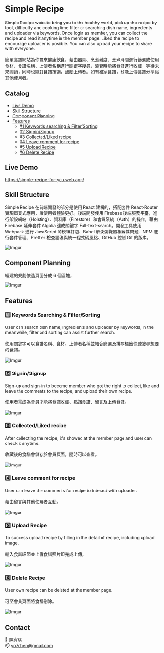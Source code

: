 # **Simple Recipe**

Simple Recipe website bring you to the healthy world, pick up the recipe by tool, difficulty and cooking time filter or searching dish name, ingredients and uploader via keywords. Once login as member, you can collect the recipe and read it anytime in the member page. Liked the recipe to encourage uploader is posiible. You can also upload your recipe to share with everyone.</br></br>
簡單食譜網站為你帶來健康飲食，藉由器具、烹煮難度、烹煮時間進行篩選或使用食材、食譜名稱、上傳者名稱進行關鍵字搜尋，瀏覽時能將食譜進行收藏，等待未來閱讀，同時也能對食譜按讚，鼓勵上傳者。如有獨家食譜，也能上傳食譜分享給其他使用者。

## **Catalog**

- [Live Demo](#live-demo)
- [Skill Structure](#skill-structure)
- [Component Planning](#component-planning)
- [Features](#features)
  - [#1 Keywords searching & Filter/Sorting](#keywords-searching-&-filter/sorting)
  - [#2 Signin/Signup](#-signin/signup)
  - [#3 Collected/Liked recipe](#-collected/liked-recipe)
  - [#4 Leave comment for recipe](#-leave-comment-for-recipe)
  - [#5 Upload Recipe](#-upload-recipe)
  - [#6 Delete Recipe](#:six:-**delete-recipe**)

## **Live Demo**

https://simple-recipe-for-you.web.app/

## Skill Structure

Simple Recipe 在前端開發的部分是使用 React 建構的，搭配套件 React-Router 實現單頁式應用，讓使用者體驗更好。後端開發使用 Firebase 後端服務平臺，進行架設網站（Hoisting）、資料庫（Firestore）和會員系統（Auth）的操作，藉由 Firebase 延伸套件 Algolia 達成關鍵字 Full-text-search。開發工具使用 Webpack 進行 JavaScript 的模組打包、Babel 解決瀏覽器相容性問題、NPM 進行套件管理、Prettier 檢查語法與統一程式碼風格、GitHub 控制 Git 的版本。

![Imgur](https://i.imgur.com/04sMOA9.png)

## Component Planning

組建的規劃依造頁面分成 6 個區塊，

![Imgur](https://i.imgur.com/zMy7BPu.png)

## Features

### :one: **Keywords Searching & Filter/Sorting** </br>

User can search dish name, ingredients and uploader by Keywords, in the meanwhile, filter and sorting can assist further search.</br></br>
使用關鍵字可以食譜名稱、食材、上傳者名稱並結合篩選及排序標籤快速搜尋想要的食譜。</br></br>
![Imgur](https://i.imgur.com/womspDD.gif)

### :two: **Signin/Signup**</br>

Sign-up and sign-in to become member who got the right to collect, like and leave the comments to the recipe, and upload their own recipe.</br></br>
使用者需成為會員才能將食譜收藏、點讚食譜、留言及上傳食譜。</br></br>
![Imgur](https://i.imgur.com/2zyEyyL.gif)

### :three: **Collected/Liked recipe**</br>

After collecting the recipe, it's showed at the member page and user can check it anytime.</br></br>
收藏後的食譜會儲存於會員頁面，隨時可以查看。</br></br>
![Imgur](https://i.imgur.com/TLnF7JB.gif)

### :four: **Leave comment for recipe**</br>

User can leave the comments for recipe to interact with uploader.</br></br>
藉由留言與其他使用者互動。</br></br>
![Imgur](https://i.imgur.com/dxZQ9MJ.gif)

### :five: **Upload Recipe**</br>

To success upload recipe by filling in the detail of recipe, including upload image.</br></br>
輸入食譜細節並上傳食譜照片即完成上傳。</br></br>
![Imgur](https://i.imgur.com/56jFWTH.gif)

### :six: **Delete Recipe**</br>

User own recipe can be deleted at the member page.</br></br>
可至會員頁面將食譜刪除。</br></br>
![Imgur](https://i.imgur.com/WYbXzXn.gif)

## Contact

:woman: 陳宥琪</br>
:mailbox: yo7chen@gmail.com
